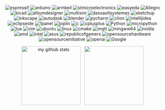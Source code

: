 <p align="center">    
<!--   <img src="https://github.com/user-attachments/assets/3d954f47-bd92-458f-8beb-de753c76b96f" width="400px" /> -->
<!--   <img src="https://github.com/user-attachments/assets/b0a5bd78-4e68-42ee-bd64-a22059c6d651" width="400px" /> -->
</p>

<!--
<p align="center">
  <code><img height="35" src="https://raw.githubusercontent.com/github/explore/f3e22f0dca2be955676bc70d6214b95b13354ee8/topics/arduino/arduino.png"></code>
  <code><img height="35" src="https://raw.githubusercontent.com/github/explore/f3e22f0dca2be955676bc70d6214b95b13354ee8/topics/c/c.png"></code>
  <code><img height="35" src="https://raw.githubusercontent.com/github/explore/180320cffc25f4ed1bbdfd33d4db3a66eeeeb358/topics/cpp/cpp.png"></code>
  <code><img height="35" src="https://raw.githubusercontent.com/github/explore/80688e429a7d4ef2fca1e82350fe8e3517d3494d/topics/python/python.png"></code>
  <code><img height="35" src="https://raw.githubusercontent.com/github/explore/80688e429a7d4ef2fca1e82350fe8e3517d3494d/topics/vim/vim.png"></code>
  <code><img height="35" src="https://raw.githubusercontent.com/github/explore/80688e429a7d4ef2fca1e82350fe8e3517d3494d/topics/google/google.png"></code>
  <code><img height="35" src="https://raw.githubusercontent.com/github/explore/80688e429a7d4ef2fca1e82350fe8e3517d3494d/topics/ubuntu/ubuntu.png"></code>
  <code><img height="35" src="https://raw.githubusercontent.com/github/explore/d92924b1d925bb134e308bd29c9de6c302ed3beb/topics/terminal/terminal.png"></code>
  <code><img height="35" src="https://raw.githubusercontent.com/github/explore/89bdd9644f44d1b12180fd512b95574fe4c54617/topics/github-api/github-api.png"></code>
</p>
-->

<p align="center">
  <img alt="espressif" src="https://img.shields.io/badge/-espressif-%23E7352C?style=flat-square&logo=espressif&logoColor=white"/>
  <img alt="arduino" src="https://img.shields.io/badge/-arduino-%2300878F?style=flat-square&logo=arduino&logoColor=white"/>
  <img alt="armkeil" src="https://img.shields.io/badge/-armkeil-%23394049?style=flat-square&logo=armkeil&logoColor=white"/>
  <img alt="stmicroelectronics" src="https://img.shields.io/badge/-stmicroelectronics-%2303234B?style=flat-square&logo=stmicroelectronics&logoColor=white"/>

  <img alt="easyeda" src="https://img.shields.io/badge/-easyeda-%231765F6?style=flat-square&logo=easyeda&logoColor=white"/>
  <img alt="Allegro" src="https://img.shields.io/badge/-Allegro-FF5A00?style=flat-square&logo=Allegro&logoColor=white"/>
  <img alt="kicad" src="https://img.shields.io/badge/-kicad-314CB0?style=flat-square&logo=kicad&logoColor=white"/>
  <img alt="altiumdesigner" src="https://img.shields.io/badge/-altiumdesigner-A5915F?style=flat-square&logo=altiumdesigner&logoColor=white"/>
  <img alt="multisim" src="https://img.shields.io/badge/-multisim-%2357B685?style=flat-square&logo=multisim&logoColor=white"/>
  
  <img alt="dassaultsystemes" src="https://img.shields.io/badge/-dassaultsystemes-005386?style=flat-square&logo=dassaultsystemes&logoColor=white"/>
  <img alt="sketchup" src="https://img.shields.io/badge/-sketchup-%23005F9E?style=flat-square&logo=sketchup&logoColor=white"/>
  <img alt="inkscape" src="https://img.shields.io/badge/-inkscape-%23000000?style=flat-square&logo=inkscape&logoColor=white"/>
  <img alt="autodesk" src="https://img.shields.io/badge/-autodesk-%23000000?style=flat-square&logo=autodesk&logoColor=white"/>
  <img alt="blender" src="https://img.shields.io/badge/-blender-%23E87D0D?style=flat-square&logo=blender&logoColor=white"/>
  
  <img alt="pycharm" src="https://img.shields.io/badge/-pycharm-%23000000?style=flat-square&logo=pycharm&logoColor=white"/>
  <img alt="clion" src="https://img.shields.io/badge/-clion-%23000000?style=flat-square&logo=clion&logoColor=white"/>
  <img alt="intellijidea" src="https://img.shields.io/badge/-intellijidea-%23000000?style=flat-square&logo=intellijidea&logoColor=white"/>
  <img alt="eclipseide" src="https://img.shields.io/badge/-eclipseide-%232C2255?style=flat-square&logo=eclipseide&logoColor=white"/>
  <img alt="1panel" src="https://img.shields.io/badge/-1panel-%230854C1?style=flat-square&logo=1panel&logoColor=white"/>
  <img alt="joplin" src="https://img.shields.io/badge/-joplin-%231071D3?style=flat-square&logo=joplin&logoColor=white"/>

  <img alt="c" src="https://img.shields.io/badge/-c-%23A8B9CC?style=flat-square&logo=c&logoColor=white"/>
  <img alt="cplusplus" src="https://img.shields.io/badge/-cplusplus-%2300599C?style=flat-square&logo=cplusplus&logoColor=white"/>
  <img alt="Python" src="https://img.shields.io/badge/-python-%233776AB?style=flat-square&logo=Python&logoColor=white"/>
  <img alt="micropython" src="https://img.shields.io/badge/-micropython-%232B2728?style=flat-square&logo=micropython&logoColor=white"/>
  <img alt="lua" src="https://img.shields.io/badge/-lua-%232C2D72?style=flat-square&logo=lua&logoColor=white"/>
  <img alt="vim" src="https://img.shields.io/badge/-vim-019733?style=flat-square&logo=vim&logoColor=white"/>
  <img alt="ubuntu" src="https://img.shields.io/badge/-ubuntu-E95420?style=flat-square&logo=ubuntu&logoColor=white"/>
  <img alt="linux" src="https://img.shields.io/badge/-linux-FCC624?style=flat-square&logo=linux&logoColor=white"/>
  <img alt="cmake" src="https://img.shields.io/badge/-cmake-%23064F8C?style=flat-square&logo=cmake&logoColor=white"/>
  <img alt="mqtt" src="https://img.shields.io/badge/-mqtt-%23660066?style=flat-square&logo=mqtt&logoColor=white"/>
  <img alt="mingww64" src="https://img.shields.io/badge/-mingww64-%23000000?style=flat-square&logo=mingww64&logoColor=white"/>
  
  <img alt="nvidia" src="https://img.shields.io/badge/-nvidia-%2376B900?style=flat-square&logo=nvidia&logoColor=white"/>
  <img alt="amd" src="https://img.shields.io/badge/-amd-%23ED1C24?style=flat-square&logo=amd&logoColor=white"/>
  <img alt="intel" src="https://img.shields.io/badge/-intel-%230071C5?style=flat-square&logo=intel&logoColor=white"/>
  <img alt="asus" src="https://img.shields.io/badge/-asus-%23000000?style=flat-square&logo=asus&logoColor=white"/>
  <img alt="republicofgamers" src="https://img.shields.io/badge/-republicofgamers-%23FF0029?style=flat-square&logo=republicofgamers&logoColor=white"/>
  
  <img alt="opensourcehardware" src="https://img.shields.io/badge/-opensourcehardware-%230099B0?style=flat-square&logo=opensourcehardware&logoColor=white"/>
  <img alt="opensourceinitiative" src="https://img.shields.io/badge/-opensourceinitiative-%233DA639?style=flat-square&logo=opensourceinitiative&logoColor=white"/>
  <img alt="openai" src="https://img.shields.io/badge/-openai-%23412991?style=flat-square&logo=openai&logoColor=white"/>
  <img alt="Google" src="https://img.shields.io/badge/-Google-%234285F4?style=flat-square&logo=Google&logoColor=white"/>
</p>

<p align="center">
  <img src="https://github-readme-stats.vercel.app/api?username=HwzLoveDz&count_private=true&include_all_commits=true&show_icons=true&theme=tokyonight&hide=contribs" alt="my github stats" height="190px" />
    &nbsp;
  <img src = "https://github-readme-stats.vercel.app/api/top-langs/?username=HwzLoveDz&langs_count=12&layout=compact&theme=tokyonight&include_all_commits=true" height="190px">
</p>

